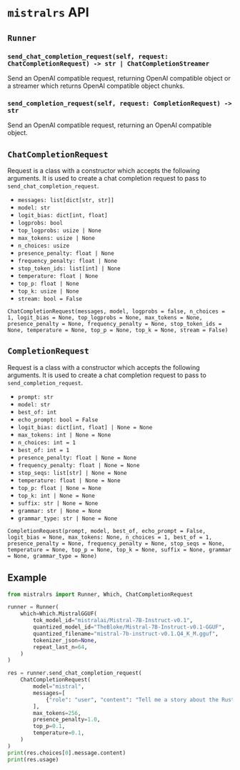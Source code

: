 # `mistralrs` API

## `Runner`

### `send_chat_completion_request(self, request: ChatCompletionRequest) -> str | ChatCompletionStreamer`
Send an OpenAI compatible request, returning OpenAI compatible object or a streamer which returns OpenAI compatible object chunks.

### `send_completion_request(self, request: CompletionRequest) -> str`
Send an OpenAI compatible request, returning an OpenAI compatible object.

## `ChatCompletionRequest`
Request is a class with a constructor which accepts the following arguments. It is used to create a chat completion request to pass to `send_chat_completion_request`.

- `messages: list[dict[str, str]]`
- `model: str`
- `logit_bias: dict[int, float]`
- `logprobs: bool`
- `top_logprobs: usize | None`
- `max_tokens: usize | None`
- `n_choices: usize`
- `presence_penalty: float | None`
- `frequency_penalty: float | None`
- `stop_token_ids: list[int] | None`
- `temperature: float | None`
- `top_p: float | None`
- `top_k: usize | None`
- `stream: bool = False`

`ChatCompletionRequest(messages, model, logprobs = false, n_choices = 1, logit_bias = None, top_logprobs = None, max_tokens = None, presence_penalty = None, frequency_penalty = None, stop_token_ids = None, temperature = None, top_p = None, top_k = None, stream = False)`

## `CompletionRequest`
Request is a class with a constructor which accepts the following arguments. It is used to create a chat completion request to pass to `send_completion_request`.

- `prompt: str`
- `model: str`
- `best_of: int`
- `echo_prompt: bool = False`
- `logit_bias: dict[int, float] | None = None`
- `max_tokens: int | None = None`
- `n_choices: int = 1`
- `best_of: int = 1`
- `presence_penalty: float | None = None`
- `frequency_penalty: float | None = None`
- `stop_seqs: list[str] | None = None`
- `temperature: float | None = None`
- `top_p: float | None = None`
- `top_k: int | None = None`
- `suffix: str | None = None`
- `grammar: str | None = None`
- `grammar_type: str | None = None`

`CompletionRequest(prompt, model, best_of, echo_prompt = False, logit_bias = None, max_tokens: None, n_choices = 1, best_of = 1, presence_penalty = None, frequency_penalty = None, stop_seqs = None, temperature = None, top_p = None, top_k = None, suffix = None, grammar = None, grammar_type = None)`


## Example
```python
from mistralrs import Runner, Which, ChatCompletionRequest

runner = Runner(
    which=Which.MistralGGUF(
        tok_model_id="mistralai/Mistral-7B-Instruct-v0.1",
        quantized_model_id="TheBloke/Mistral-7B-Instruct-v0.1-GGUF",
        quantized_filename="mistral-7b-instruct-v0.1.Q4_K_M.gguf",
        tokenizer_json=None,
        repeat_last_n=64,
    )
)

res = runner.send_chat_completion_request(
    ChatCompletionRequest(
        model="mistral",
        messages=[
            {"role": "user", "content": "Tell me a story about the Rust type system."}
        ],
        max_tokens=256,
        presence_penalty=1.0,
        top_p=0.1,
        temperature=0.1,
    )
)
print(res.choices[0].message.content)
print(res.usage)
```